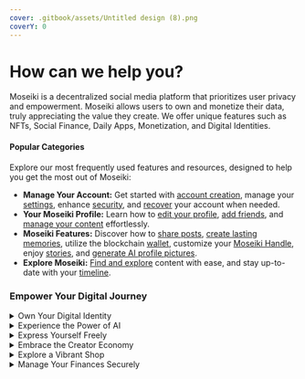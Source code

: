 ```yaml
---
cover: .gitbook/assets/Untitled design (8).png
coverY: 0
---
```


# How can we help you?

Moseiki is a decentralized social media platform that prioritizes user privacy and empowerment. Moseiki allows users to own and monetize their data, truly appreciating the value they create. We offer unique features such as NFTs, Social Finance, Daily Apps, Monetization, and Digital Identities.

#### Popular Categories

Explore our most frequently used features and resources, designed to help you get the most out of Moseiki:

* **Manage Your Account:** Get started with [account creation](manage-your-account/sign-up-and-get-started/create-a-moseiki-account.md), manage your [settings](manage-your-account/create-a-moseiki-account/account-settings/), enhance [security](broken-reference), and [recover](manage-your-account/sign-up-and-get-started/account-recovery.md) your account when needed.
* **Your Moseiki Profile:** Learn how to [edit your profile](manage-your-account/your-moseiki-profile/edit-your-profile.md), [add friends](manage-your-account/your-moseiki-profile/edit-your-profile.md#how-to-add-users-as-friends-to-your-profile), and [manage your content](moseiki-features/share-a-post/create-a-post.md) effortlessly.
* **Moseiki Features:** Discover how to [share posts](moseiki-features/share-a-post/engage-with-posts/share.md), [create lasting memories](moseiki-features/create-a-memory.md), utilize the blockchain [wallet](moseiki-features/blockchain-wallet.md), customize your [Moseiki Handle](moseiki-features/moseiki-handle.md), enjoy [stories](broken-reference), and [generate AI profile pictures](broken-reference).
* **Explore Moseiki:** [Find and explore](explore-moseiki/search-and-explore.md) content with ease, and stay up-to-date with your [timeline](explore-moseiki/how-timeline-works.md).

### Empower Your Digital Journey

<details>

<summary>Own Your Digital Identity</summary>

At Moseiki, your digital identity is uniquely yours. Claim your exclusive Moseiki Handle to interact and participate within a secure, decentralized environment. With full ownership of your data, you can confidently express yourself and engage with the community.

</details>

<details>

<summary>Experience the Power of AI</summary>

Meet MO, your personal AI assistant, designed to enhance your Moseiki journey. From personalized support to creative tools, MO is here to help you navigate and maximize the platform's potential.

</details>

<details>

<summary>Express Yourself Freely</summary>

Unleash your creativity and share your experiences without limitations. Moseiki ensures that your data remains yours, providing a platform where your voice can be heard without compromise.

</details>

<details>

<summary>Embrace the Creator Economy</summary>

Monetize your talents and creativity through our innovative NFT features. Turn your digital creations into valuable assets and unlock new revenue streams, transforming your hobbies into thriving ventures.

</details>

<details>

<summary>Explore a Vibrant Shop</summary>

Dive into a bustling Shop where you can discover, buy, sell, and trade unique digital creations. Connect with a global community of artists and collectors, and find inspiration in the diverse array of digital art and collectibles.

</details>

<details>

<summary>Manage Your Finances Securely</summary>

The Moseiki Wallet offers a safe and intuitive space to store and manage your cryptocurrencies and NFTs. Enjoy peace of mind knowing your digital assets are protected with the highest security standards.

</details>
